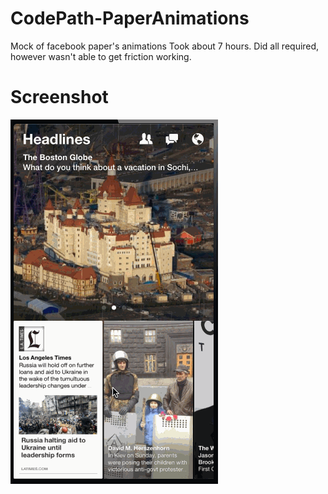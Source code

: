CodePath-PaperAnimations
========================

Mock of facebook paper's animations
Took about 7 hours.
Did all required, however wasn't able to get friction working.

Screenshot
==========

![screenshot](app.gif)

